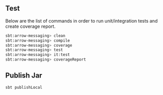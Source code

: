## Test
Below are the list of commands in order to run unit/integration tests and create coverage report.
```bash
sbt:arrow-messaging> clean
sbt:arrow-messaging> compile
sbt:arrow-messaging> coverage
sbt:arrow-messaging> test
sbt:arrow-messaging> it:test
sbt:arrow-messaging> coverageReport
```

## Publish Jar
```bash
sbt publishLocal
```
